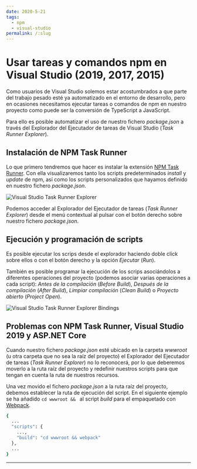 ```yaml
---
date: 2020-5-21
tags: 
  - npm
  - visual-studio
permalink: /:slug
---
```


# Usar tareas y comandos npm en Visual Studio (2019, 2017, 2015)

<social-share class="social-share--header" />

Como usuarios de Visual Studio solemos estar acostumbrados a que parte del trabajo pesado esté ya automatizado en el entorno de desarrollo, pero en ocasiones necesitamos ejecutar tareas o comandos de npm en nuestro proyecto como puede ser la conversión de TypeScript a JavaScript.

Para ello es posible automatizar el uso de nuestro fichero _package.json_ a través del Explorador del Ejecutador de tareas de Visual Studio (_Task Runner Explorer_).

## Instalación de NPM Task Runner

Lo que primero tendremos que hacer es instalar la extensión [NPM Task Runner](https://marketplace.visualstudio.com/items?itemName=MadsKristensen.NPMTaskRunner). Con ella visualizaremos tanto los scripts predeterminados _install_ y _update_ de npm, así como los scripts personalizados que hayamos definido en nuestro fichero _package.json_.

![Visual Studio Task Runner Explorer](/blog/images/vs2019-task-runner-explorer.png)

Podemos acceder al Explorador del Ejecutador de tareas (_Task Runner Explorer_) desde el menú contextual al pulsar con el botón derecho sobre nuestro fichero _package.json_.

## Ejecución y programación de scripts

Es posible ejecutar los scrips desde el explorador haciendo doble click sobre ellos o con el botón derecho y la opción _Ejecutar_ (_Run_).

También es posible programar la ejecución de los scrips asociándolos a diferentes operaciones del proyecto (podemos asociar varias operaciones a cada script): _Antes de la compilación_ (_Before Build_), _Después de la compilación_ (_After Build_), _Limpiar compilación_ (_Clean Build_) o _Proyecto abierto_ (_Project Open_).

![Visual Studio Task Runner Explorer Bindings](/blog/images/vs2019-task-runner-explorer-bindings.png)

## Problemas con NPM Task Runner, Visual Studio 2019 y ASP.NET Core

Cuando nuestro fichero _package.json_ esté ubicado en la carpeta _wwwroot_ (u otra carpeta que no sea la raíz del proyecto) el Explorador del Ejecutador de tareas (_Task Runner Explorer_) no lo reconocerá, por lo que deberemos moverlo a la ruta raíz del proyecto y redefinir nuestros scripts para que tengan en cuenta la ruta de nuestros recursos.

Una vez movido el fichero _package.json_ a la ruta raíz del proyecto, debemos establecer la ruta de ejecución del script. En el siguiente ejemplo se ha añadido ```cd wwwroot && ``` al script _build_ para el empaquetado con [Webpack](./usar-webpack-4-transformar-empaquetar-recursos-aplicacion-web.md).

``` bash
{
  ...
  "scripts": {
    ...,
    "build": "cd wwwroot && webpack"
  },
  ...
}
```

---
<social-share class="social-share--footer" />